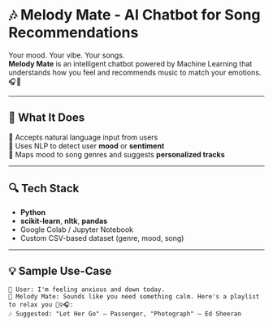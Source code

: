 # 🎶 Melody Mate - AI Chatbot for Song Recommendations

Your mood. Your vibe. Your songs.  
**Melody Mate** is an intelligent chatbot powered by Machine Learning that understands how you feel and recommends music to match your emotions. 🎧🧠

---

## 🚀 What It Does

💬 Accepts natural language input from users  
🧠 Uses NLP to detect user **mood** or **sentiment**  
🎵 Maps mood to song genres and suggests **personalized tracks**  

---

## 🔍 Tech Stack

- **Python**
- **scikit-learn**, **nltk**, **pandas**
- Google Colab / Jupyter Notebook
- Custom CSV-based dataset (genre, mood, song)

---

## 💡 Sample Use-Case

```text
👤 User: I'm feeling anxious and down today.
🤖 Melody Mate: Sounds like you need something calm. Here's a playlist to relax you 💆‍♀️🎧:
🎶 Suggested: "Let Her Go" – Passenger, "Photograph" – Ed Sheeran
